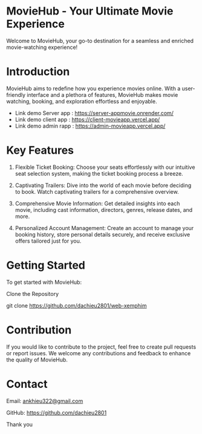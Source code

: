# MovieHub - Your Ultimate Movie Experience

Welcome to MovieHub, your go-to destination for a seamless and enriched movie-watching experience!

# Introduction

MovieHub aims to redefine how you experience movies online. With a user-friendly interface and a plethora of features, MovieHub makes movie watching, booking, and exploration effortless and enjoyable.

 - Link demo Server app : https://server-appmovie.onrender.com/
 - Link demo client app : https://client-movieapp.vercel.app/
 - Link demo admin rapp : https://admin-movieapp.vercel.app/

# Key Features

1. Flexible Ticket Booking: Choose your seats effortlessly with our intuitive seat selection system, making the ticket booking process a breeze.

2. Captivating Trailers: Dive into the world of each movie before deciding to book. Watch captivating trailers for a comprehensive overview.

3. Comprehensive Movie Information: Get detailed insights into each movie, including cast information, directors, genres, release dates, and more.

4. Personalized Account Management: Create an account to manage your booking history, store personal details securely, and receive exclusive offers tailored just for you.

# Getting Started

To get started with MovieHub:

Clone the Repository

git clone https://github.com/dachieu2801/web-xemphim

# Contribution

If you would like to contribute to the project, feel free to create pull requests or report issues. We welcome any contributions and feedback to enhance the quality of MovieHub.

# Contact
Email: ankhieu322@gmail.com

GitHub: https://github.com/dachieu2801

Thank you 